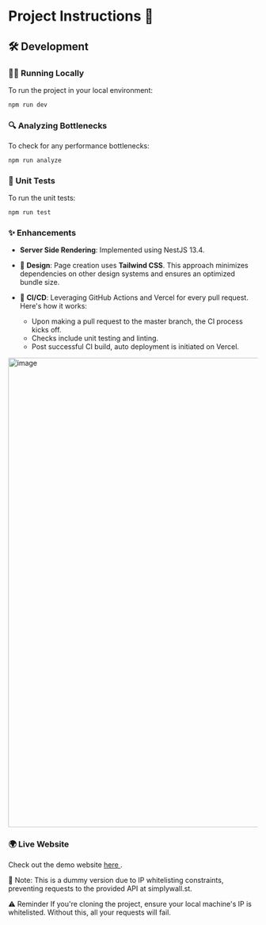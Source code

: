 
# Project Instructions 🚀

## 🛠 Development

### 🏃‍♂️ Running Locally
To run the project in your local environment:
```bash
npm run dev
```

### 🔍 Analyzing Bottlenecks
To check for any performance bottlenecks:
```bash
npm run analyze
```

### 🧪 Unit Tests
To run the unit tests:
```bash
npm run test
```

### ✨ Enhancements
- **Server Side Rendering**: Implemented using NestJS 13.4.

- 🎨 **Design**: Page creation uses **Tailwind CSS**. This approach minimizes dependencies on other design systems and ensures an optimized bundle size.

- 🔄 **CI/CD**: Leveraging GitHub Actions and Vercel for every pull request. Here's how it works:
    - Upon making a pull request to the master branch, the CI process kicks off.
    - Checks include unit testing and linting.
    - Post successful CI build, auto deployment is initiated on Vercel.
 <img width="947" alt="image" src="https://github.com/Chris-Gan/challenge-task/assets/99733425/12abf8f7-5ac4-4b7a-87dd-1fde36eb9175">

### 🌍 Live Website
Check out the demo website <a href="https://sws-coding-test.vercel.app/stocks/au/market-cap-large" target="_blank">here </a>.

🚫 Note: This is a dummy version due to IP whitelisting constraints, preventing requests to the provided API at simplywall.st.

⚠️ Reminder
If you're cloning the project, ensure your local machine's IP is whitelisted. Without this, all your requests will fail.
